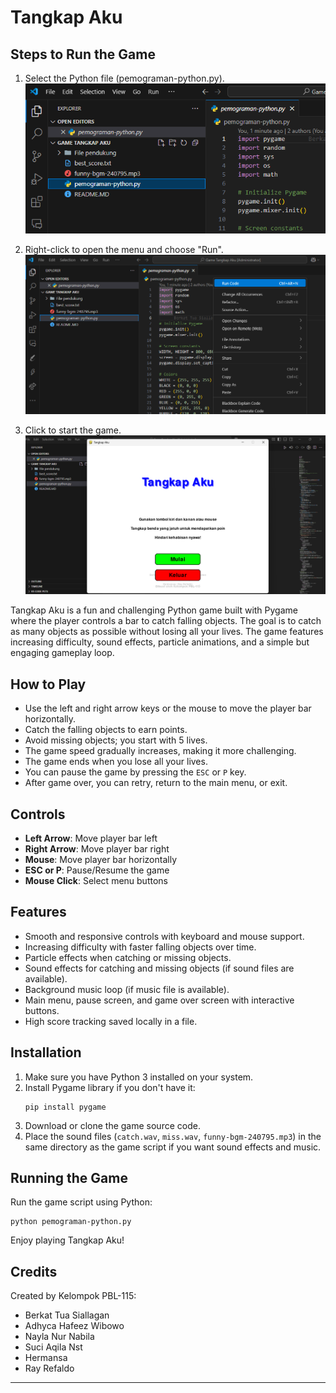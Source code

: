 # Tangkap Aku

## Steps to Run the Game

1. Select the Python file (pemograman-python.py).  
   ![Step 1](step-1.png)

2. Right-click to open the menu and choose "Run".  
   ![Step 2](step-2.png)

3. Click to start the game.  
   ![Step 3](step-3.png)

Tangkap Aku is a fun and challenging Python game built with Pygame where the player controls a bar to catch falling objects. The goal is to catch as many objects as possible without losing all your lives. The game features increasing difficulty, sound effects, particle animations, and a simple but engaging gameplay loop.

## How to Play

- Use the left and right arrow keys or the mouse to move the player bar horizontally.
- Catch the falling objects to earn points.
- Avoid missing objects; you start with 5 lives.
- The game speed gradually increases, making it more challenging.
- The game ends when you lose all your lives.
- You can pause the game by pressing the `ESC` or `P` key.
- After game over, you can retry, return to the main menu, or exit.

## Controls

- **Left Arrow**: Move player bar left
- **Right Arrow**: Move player bar right
- **Mouse**: Move player bar horizontally
- **ESC or P**: Pause/Resume the game
- **Mouse Click**: Select menu buttons

## Features

- Smooth and responsive controls with keyboard and mouse support.
- Increasing difficulty with faster falling objects over time.
- Particle effects when catching or missing objects.
- Sound effects for catching and missing objects (if sound files are available).
- Background music loop (if music file is available).
- Main menu, pause screen, and game over screen with interactive buttons.
- High score tracking saved locally in a file.

## Installation

1. Make sure you have Python 3 installed on your system.
2. Install Pygame library if you don't have it:
   ```
   pip install pygame
   ```
3. Download or clone the game source code.
4. Place the sound files (`catch.wav`, `miss.wav`, `funny-bgm-240795.mp3`) in the same directory as the game script if you want sound effects and music.

## Running the Game

Run the game script using Python:

```
python pemograman-python.py
```

Enjoy playing Tangkap Aku!

## Credits

Created by Kelompok PBL-115:

- Berkat Tua Siallagan
- Adhyca Hafeez Wibowo
- Nayla Nur Nabila
- Suci Aqila Nst
- Hermansa
- Ray Refaldo

---
